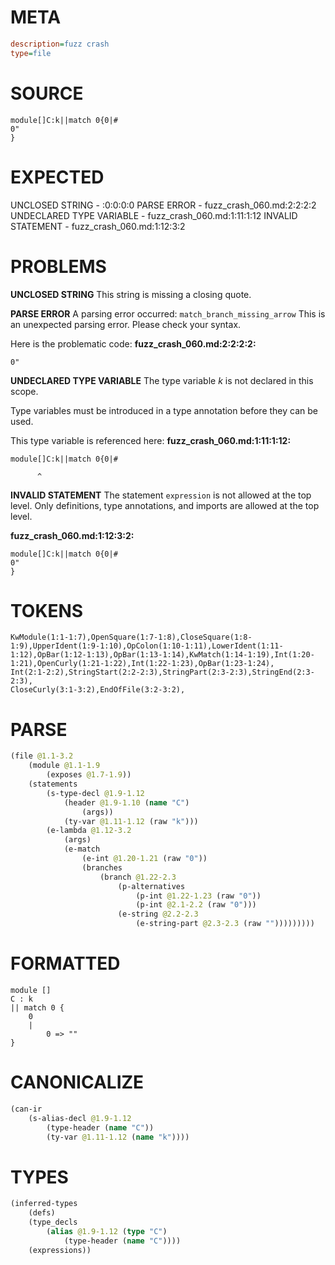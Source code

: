 # META
~~~ini
description=fuzz crash
type=file
~~~
# SOURCE
~~~roc
module[]C:k||match 0{0|#
0"
}
~~~
# EXPECTED
UNCLOSED STRING - :0:0:0:0
PARSE ERROR - fuzz_crash_060.md:2:2:2:2
UNDECLARED TYPE VARIABLE - fuzz_crash_060.md:1:11:1:12
INVALID STATEMENT - fuzz_crash_060.md:1:12:3:2
# PROBLEMS
**UNCLOSED STRING**
This string is missing a closing quote.

**PARSE ERROR**
A parsing error occurred: `match_branch_missing_arrow`
This is an unexpected parsing error. Please check your syntax.

Here is the problematic code:
**fuzz_crash_060.md:2:2:2:2:**
```roc
0"
```
 


**UNDECLARED TYPE VARIABLE**
The type variable _k_ is not declared in this scope.

Type variables must be introduced in a type annotation before they can be used.

This type variable is referenced here:
**fuzz_crash_060.md:1:11:1:12:**
```roc
module[]C:k||match 0{0|#
```
          ^


**INVALID STATEMENT**
The statement `expression` is not allowed at the top level.
Only definitions, type annotations, and imports are allowed at the top level.

**fuzz_crash_060.md:1:12:3:2:**
```roc
module[]C:k||match 0{0|#
0"
}
```


# TOKENS
~~~zig
KwModule(1:1-1:7),OpenSquare(1:7-1:8),CloseSquare(1:8-1:9),UpperIdent(1:9-1:10),OpColon(1:10-1:11),LowerIdent(1:11-1:12),OpBar(1:12-1:13),OpBar(1:13-1:14),KwMatch(1:14-1:19),Int(1:20-1:21),OpenCurly(1:21-1:22),Int(1:22-1:23),OpBar(1:23-1:24),
Int(2:1-2:2),StringStart(2:2-2:3),StringPart(2:3-2:3),StringEnd(2:3-2:3),
CloseCurly(3:1-3:2),EndOfFile(3:2-3:2),
~~~
# PARSE
~~~clojure
(file @1.1-3.2
	(module @1.1-1.9
		(exposes @1.7-1.9))
	(statements
		(s-type-decl @1.9-1.12
			(header @1.9-1.10 (name "C")
				(args))
			(ty-var @1.11-1.12 (raw "k")))
		(e-lambda @1.12-3.2
			(args)
			(e-match
				(e-int @1.20-1.21 (raw "0"))
				(branches
					(branch @1.22-2.3
						(p-alternatives
							(p-int @1.22-1.23 (raw "0"))
							(p-int @2.1-2.2 (raw "0")))
						(e-string @2.2-2.3
							(e-string-part @2.3-2.3 (raw "")))))))))
~~~
# FORMATTED
~~~roc
module []
C : k
|| match 0 {
	0
	|
		0 => ""
}
~~~
# CANONICALIZE
~~~clojure
(can-ir
	(s-alias-decl @1.9-1.12
		(type-header (name "C"))
		(ty-var @1.11-1.12 (name "k"))))
~~~
# TYPES
~~~clojure
(inferred-types
	(defs)
	(type_decls
		(alias @1.9-1.12 (type "C")
			(type-header (name "C"))))
	(expressions))
~~~
